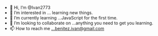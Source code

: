 - 👋 Hi, I’m @Ivan2773
- 👀 I’m interested in ... learning new things.
- 🌱 I’m currently learning ...JavaScript for the first time.
- 💞️ I’m looking to collaborate on ...anything you need to get you learning.
- 📫 How to reach me ...benitez.ivan@gmail.com

<!---
Ivan2773/Ivan2773 is a ✨ special ✨ repository because its `README.md` (this file) appears on your GitHub profile.
You can click the Preview link to take a look at your changes.
--->
